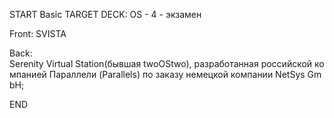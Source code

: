 START
Basic
TARGET DECK: OS - 4 - экзамен

Front: SVISTA  

Back: Serenity Virtual Station(бывшая twoOStwo), разработанная российской компанией Параллели (Parallels) по заказу немецкой компании NetSys GmbH;
<!--ID: 1663427618420-->
END 